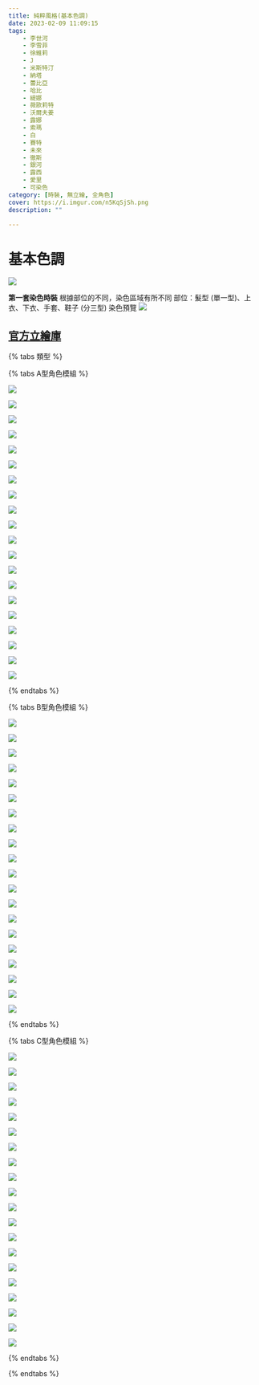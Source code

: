 ```yaml
---
title: 純粹風格(基本色調)
date: 2023-02-09 11:09:15
tags:
    - 李世河
    - 李雪菲
    - 徐維莉
    - J
    - 米斯特汀
    - 納塔
    - 蕾比亞
    - 哈比
    - 緹娜
    - 薇歐莉特
    - 沃爾夫姜
    - 露娜
    - 索瑪
    - 白
    - 賽特
    - 未來
    - 徹斯
    - 銀河
    - 露西
    - 愛里
    - 可染色
category: [時裝, 無立繪, 全角色]
cover: https://i.imgur.com/n5KqSjSh.png
description: ""

---
```

# 基本色調
![](https://i.imgur.com/n5KqSjS.png)

**第一套染色時裝**
根據部位的不同，染色區域有所不同
部位：髮型 (單一型)、上衣、下衣、手套、鞋子 (分三型)
染色預覽
![](https://i.imgur.com/B7Eenqe.png)


[官方立繪庫](https://closers.nexon.com/Pds/FanSiteKit)
---

{% tabs 類型 %}
<!-- tab 模組A型-->
{% tabs A型角色模組 %}
<!-- tab 李世河(Seha)-->
[![](https://i.imgur.com/CInSzQRl.png)](https://i.imgur.com/CInSzQR.png)
<!-- endtab -->
<!-- tab 李雪菲(Seulbi)-->
[![](https://i.imgur.com/0PmIooQl.png)](https://i.imgur.com/0PmIooQ.png)
<!-- endtab -->
<!-- tab 徐維莉(Yuri)-->
[![](https://i.imgur.com/TC0mktZl.png)](https://i.imgur.com/TC0mktZ.png)
<!-- endtab -->
<!-- tab J-->
[![](https://i.imgur.com/p2jSiVWl.png)](https://i.imgur.com/p2jSiVW.png)
<!-- endtab -->
<!-- tab 米斯特汀(Tein)-->
[![](https://i.imgur.com/3BPUxKSl.png)](https://i.imgur.com/3BPUxKS.png)
<!-- endtab -->
<!-- tab 納塔(Nata)-->
[![](https://i.imgur.com/8Xw2QIbl.png)](https://i.imgur.com/8Xw2QIb.png)
<!-- endtab -->
<!-- tab 蕾比雅(Levia)-->
[![](https://i.imgur.com/NnuXjdCl.png)](https://i.imgur.com/NnuXjdC.png)
<!-- endtab -->
<!-- tab 哈比(Harpy)-->
[![](https://i.imgur.com/GzUKIEUl.png)](https://i.imgur.com/GzUKIEU.png)
<!-- endtab -->
<!-- tab 緹娜(Tina)-->
[![](https://i.imgur.com/MNDyz7Bl.png)](https://i.imgur.com/MNDyz7B.png)
<!-- endtab -->
<!-- tab 薇歐莉特(Violet)-->
[![](https://i.imgur.com/rjPOjC7l.png)](https://i.imgur.com/rjPOjC7.png)
<!-- endtab -->
<!-- tab 沃爾夫姜(Wolfgang)-->
[![](https://i.imgur.com/8dP99Awl.png)](https://i.imgur.com/8dP99Aw.png)
<!-- endtab -->
<!-- tab 露娜(Luna)-->
[![](https://i.imgur.com/cVvqcikl.png)](https://i.imgur.com/cVvqcik.png)
<!-- endtab -->
<!-- tab 索瑪(Soma)-->
[![](https://i.imgur.com/us1otCll.png)](https://i.imgur.com/us1otCl.png)
<!-- endtab -->
<!-- tab 白(Bai)-->
[![](https://i.imgur.com/pzdSgtCl.png)](https://i.imgur.com/pzdSgtC.png)
<!-- endtab -->
<!-- tab 賽特(Seth)-->
[![](https://i.imgur.com/9a6YyTEl.png)](https://i.imgur.com/9a6YyTE.png)
<!-- endtab -->
<!-- tab 未來(Mirae)-->
[![](https://i.imgur.com/QXSf1TGl.png)](https://i.imgur.com/QXSf1TG.png)
<!-- endtab -->
<!-- tab 徹斯(Chulsoo)-->
[![](https://i.imgur.com/o5ggFrxl.png)](https://i.imgur.com/o5ggFrx.png)
<!-- endtab -->
<!-- tab 銀河(Eunha)-->
[![](https://i.imgur.com/Zu3iU75l.png)](https://i.imgur.com/Zu3iU75.png)
<!-- endtab -->
<!-- tab 露西(Lucy)-->
[![](https://i.imgur.com/R8paB2vl.png)](https://i.imgur.com/R8paB2v.png)
<!-- endtab -->
<!-- tab 愛里(Aeri)-->
![](https://i.imgur.com/StJDkvW.png)
<!-- endtab -->
{% endtabs %}
<!-- endtab -->

<!-- tab 模組B型-->
{% tabs B型角色模組 %}
<!-- tab 李世河(Seha)-->
[![](https://i.imgur.com/Nmud5fxl.png)](https://i.imgur.com/Nmud5fx.png)
<!-- endtab -->
<!-- tab 李雪菲(Seulbi)-->
[![](https://i.imgur.com/gU2Bjbxl.png)](https://i.imgur.com/gU2Bjbx.png)
<!-- endtab -->
<!-- tab 徐維莉(Yuri)-->
[![](https://i.imgur.com/zijMXNkl.png)](https://i.imgur.com/zijMXNk.png)
<!-- endtab -->
<!-- tab J-->
[![](https://i.imgur.com/MX02LMNl.png)](https://i.imgur.com/MX02LMN.png)
<!-- endtab -->
<!-- tab 米斯特汀(Tein)-->
[![](https://i.imgur.com/kUmFsSSl.png)](https://i.imgur.com/kUmFsSS.png)
<!-- endtab -->
<!-- tab 納塔(Nata)-->
[![](https://i.imgur.com/9VdXfDbl.png)](https://i.imgur.com/9VdXfDb.png)
<!-- endtab -->
<!-- tab 蕾比雅(Levia)-->
[![](https://i.imgur.com/XSyS2UXl.png)](https://i.imgur.com/XSyS2UX.png)
<!-- endtab -->
<!-- tab 哈比(Harpy)-->
[![](https://i.imgur.com/wvWs7iXl.png)](https://i.imgur.com/wvWs7iX.png)
<!-- endtab -->
<!-- tab 緹娜(Tina)-->
[![](https://i.imgur.com/FOO2D28l.png)](https://i.imgur.com/FOO2D28.png)
<!-- endtab -->
<!-- tab 薇歐莉特(Violet)-->
[![](https://i.imgur.com/Tp7UTq8l.png)](https://i.imgur.com/Tp7UTq8.png)
<!-- endtab -->
<!-- tab 沃爾夫姜(Wolfgang)-->
[![](https://i.imgur.com/jp9hj48l.png)](https://i.imgur.com/jp9hj48.png)
<!-- endtab -->
<!-- tab 露娜(Luna)-->
[![](https://i.imgur.com/gZYuj5Wl.png)](https://i.imgur.com/gZYuj5W.png)
<!-- endtab -->
<!-- tab 索瑪(Soma)-->
[![](https://i.imgur.com/AB9W1Rzl.png)](https://i.imgur.com/AB9W1Rz.png)
<!-- endtab -->
<!-- tab 白(Bai)-->
[![](https://i.imgur.com/zZomQegl.png)](https://i.imgur.com/zZomQeg.png)
<!-- endtab -->
<!-- tab 賽特(Seth)-->
[![](https://i.imgur.com/RRs5z6Sl.png)](https://i.imgur.com/RRs5z6S.png)
<!-- endtab -->
<!-- tab 未來(Mirae)-->
[![](https://i.imgur.com/zMZmkTSl.png)](https://i.imgur.com/zMZmkTS.png)
<!-- endtab -->
<!-- tab 徹斯(Chulsoo)-->
[![](https://i.imgur.com/C1NIEcZl.png)](https://i.imgur.com/C1NIEcZ.png)
<!-- endtab -->
<!-- tab 銀河(Eunha)-->
[![](https://i.imgur.com/rHfPmIcl.png)](https://i.imgur.com/rHfPmIc.png)
<!-- endtab -->
<!-- tab 露西(Lucy)-->
[![](https://i.imgur.com/EfliLAbl.png)](https://i.imgur.com/EfliLAb.png)
<!-- endtab -->
<!-- tab 愛里(Aeri)-->
![](https://i.imgur.com/xMY4TWB.png)
<!-- endtab -->
{% endtabs %}
<!-- endtab -->

<!-- tab 模組C型-->
{% tabs C型角色模組 %}
<!-- tab 李世河(Seha)-->
[![](https://i.imgur.com/gYKNHgFl.png)](https://i.imgur.com/gYKNHgF.png)
<!-- endtab -->
<!-- tab 李雪菲(Seulbi)-->
[![](https://i.imgur.com/1aIDNAQl.png)](https://i.imgur.com/1aIDNAQ.png)
<!-- endtab -->
<!-- tab 徐維莉(Yuri)-->
[![](https://i.imgur.com/mDra2Ell.png)](https://i.imgur.com/mDra2El.png)
<!-- endtab -->
<!-- tab J-->
[![](https://i.imgur.com/OF85WGsl.png)](https://i.imgur.com/OF85WGs.png)
<!-- endtab -->
<!-- tab 米斯特汀(Tein)-->
[![](https://i.imgur.com/O4HFNp0l.png)](https://i.imgur.com/O4HFNp0.png)
<!-- endtab -->
<!-- tab 納塔(Nata)-->
[![](https://i.imgur.com/MLuo7Mil.png)](https://i.imgur.com/MLuo7Mi.png)
<!-- endtab -->
<!-- tab 蕾比雅(Levia)-->
[![](https://i.imgur.com/FVplIUDl.png)](https://i.imgur.com/FVplIUD.png)
<!-- endtab -->
<!-- tab 哈比(Harpy)-->
[![](https://i.imgur.com/ZlgELOfl.png)](https://i.imgur.com/ZlgELOf.png)
<!-- endtab -->
<!-- tab 緹娜(Tina)-->
[![](https://i.imgur.com/032tqzCl.png)](https://i.imgur.com/032tqzC.png)
<!-- endtab -->
<!-- tab 薇歐莉特(Violet)-->
[![](https://i.imgur.com/4uuxMdbl.png)](https://i.imgur.com/4uuxMdb.png)
<!-- endtab -->
<!-- tab 沃爾夫姜(Wolfgang)-->
[![](https://i.imgur.com/NFiXxXfl.png)](https://i.imgur.com/NFiXxXf.png)
<!-- endtab -->
<!-- tab 露娜(Luna)-->
[![](https://i.imgur.com/iiMO3hWl.png)](https://i.imgur.com/iiMO3hW.png)
<!-- endtab -->
<!-- tab 索瑪(Soma)-->
[![](https://i.imgur.com/qdNBIQJl.png)](https://i.imgur.com/qdNBIQJ.png)
<!-- endtab -->
<!-- tab 白(Bai)-->
[![](https://i.imgur.com/3YSizWEl.png)](https://i.imgur.com/3YSizWE.png)
<!-- endtab -->
<!-- tab 賽特(Seth)-->
[![](https://i.imgur.com/miUZOH2l.png)](https://i.imgur.com/miUZOH2.png)
<!-- endtab -->
<!-- tab 未來(Mirae)-->
[![](https://i.imgur.com/2eYbgNTl.png)](https://i.imgur.com/2eYbgNT.png)
<!-- endtab -->
<!-- tab 徹斯(Chulsoo)-->
[![](https://i.imgur.com/tj4v66Sl.png)](https://i.imgur.com/tj4v66S.png)
<!-- endtab -->
<!-- tab 銀河(Eunha)-->
[![](https://i.imgur.com/mlmBOaxl.png)](https://i.imgur.com/mlmBOax.png)
<!-- endtab -->
<!-- tab 露西(Lucy)-->
[![](https://i.imgur.com/2qknmkLl.png)](https://i.imgur.com/2qknmkL.png)
<!-- endtab -->
<!-- tab 愛里(Aeri)-->
![](https://i.imgur.com/h8xVgOx.png)
<!-- endtab -->
{% endtabs %}
<!-- endtab -->

{% endtabs %}
